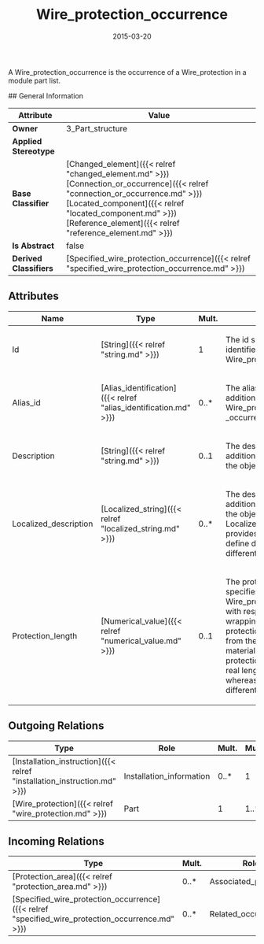 ﻿---
title: Wire_protection_occurrence
toc: false
type: specs
date: "2015-03-20"
draft: false
specification: KBL
version: 2.4.sr1
documentType: "Recommendation"
elementType: Class
classes:
  - Wire_protection_occurrence
menu_name: kbl-2.4.sr1
---
<p>A Wire_protection_occurrence is the occurrence of a Wire_protection in a module part list.</p>
## General Information

| Attribute               | Value |
|-------------------------|-------|
| **Owner**               | 3_Part_structure |
| **Applied Stereotype**  |   |
| **Base Classifier**     | [Changed_element]({{< relref "changed_element.md" >}})<br/> [Connection_or_occurrence]({{< relref "connection_or_occurrence.md" >}})<br/> [Located_component]({{< relref "located_component.md" >}})<br/> [Reference_element]({{< relref "reference_element.md" >}})<br/>  |
| **Is Abstract**         | false |
| **Derived Classifiers** | [Specified_wire_protection_occurrence]({{< relref "specified_wire_protection_occurrence.md" >}}) |

## Attributes
|  Name  |  Type  |  Mult.  |  Description  |  Owning Classifier  |
|--------|--------|---------|---------------|--------------|
|Id | [String]({{< relref "string.md" >}}) | 1 | <p>The id specifies the identifier of the Wire_protection.</p> | [Wire_protection_occurrence]({{< relref "wire_protection_occurrence.md" >}}) |
|Alias_id | [Alias_identification]({{< relref "alias_identification.md" >}}) | 0..* | <p>The alias_id specifies additional identifiers for the Wire_protection _occurrence.</p> | [Wire_protection_occurrence]({{< relref "wire_protection_occurrence.md" >}}) |
|Description | [String]({{< relref "string.md" >}}) | 0..1 | <p> The description specifies additional information about the object.      </p> | [Wire_protection_occurrence]({{< relref "wire_protection_occurrence.md" >}}) |
|Localized_description | [Localized_string]({{< relref "localized_string.md" >}}) | 0..* | <p> The description specifies additional information about the object. The Localized_description provides the possibility to define descriptions for different language codes.       </p> | [Wire_protection_occurrence]({{< relref "wire_protection_occurrence.md" >}}) |
|Protection_length | [Numerical_value]({{< relref "numerical_value.md" >}}) | 0..1 | <p>The protection_length specifies the length of the Wire_protection_occurrence with respect to the wrapping.  Note: The protection_length may differ from the real length of the material. E.g. for a tube, the protection_length and the real length are same, whereas for a tape they are different.</p> | [Wire_protection_occurrence]({{< relref "wire_protection_occurrence.md" >}}) |

## Outgoing Relations
|    Type  |   Role   |   Mult.   |   Mult.   |   Description   |
|----------|----------|-----------|-----------|-----------------|
| [Installation_instruction]({{< relref "installation_instruction.md" >}}) | Installation_information | 0..* | 1 |  |
| [Wire_protection]({{< relref "wire_protection.md" >}}) | Part | 1 | 1..* |  |
##  Incoming Relations
|    Type  |   Mult.  |   Role    |   Mult.   |   Description  |
|----------|----------|-----------|-----------|----------------|
| [Protection_area]({{< relref "protection_area.md" >}}) | 0..* | Associated_protection | 1 |  |
| [Specified_wire_protection_occurrence]({{< relref "specified_wire_protection_occurrence.md" >}}) | 0..* | Related_occurrence | 1 |  |
